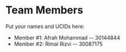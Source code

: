 # Team Members

Put your names and UCIDs here:

- Member #1: Afrah Mohammad -- 30144844
- Member #2: Rimal Rizvi -- 30087175
